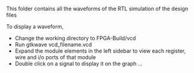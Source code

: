 This folder contains all the waveforms of the RTL simulation of the design files

To display a waveform,
  + Change the working directory to FPGA-Build/vcd
  + Run gtkwave vcd_filename.vcd
  + Expand the module elements in the left sidebar to view each register, wire and i/o ports of that module
  + Double click on a signal to display it on the graph
...
